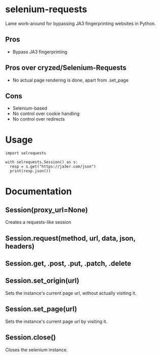 # selenium-requests
Lame work-around for bypassing JA3 fingerprinting websites in Python.

## Pros
- Bypass JA3 fingerprinting

## Pros over cryzed/Selenium-Requests
- No actual page rendering is done, apart from .set_page

## Cons
- Selenium-based
- No control over cookie handling
- No control over redirects

# Usage
```python3
import selrequests

with selrequests.Session() as s:
  resp = s.get("https://ja3er.com/json")
  print(resp.json())
```

# Documentation

## Session(proxy_url=None)
Creates a requests-like session

## Session.request(method, url, data, json, headers)

## Session.get, .post, .put, .patch, .delete

## Session.set_origin(url)
Sets the instance's current page url, without actually visiting it.

## Session.set_page(url)
Sets the instance's current page url by visiting it.

## Session.close()
Closes the selenium instance.
